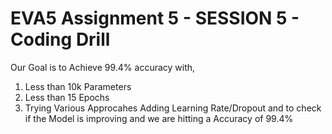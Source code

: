 # EVA5 Assignment 5 - SESSION 5 - Coding Drill
Our Goal is to Achieve 99.4% accuracy with,
1. Less than 10k Parameters
2. Less than 15 Epochs
3. Trying Various Approcahes Adding Learning Rate/Dropout and to check if the Model is improving 
and we are hitting a Accuracy of 99.4%

